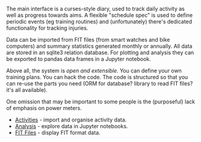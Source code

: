 
The main interface is a curses-style diary, used to track daily activity
as well as progress towards aims.  A flexible "schedule spec" is used to
define periodic events (eg training routines) and (unfortunately) there's 
dedicated functionality for tracking injuries.

Data can be imported from FIT files (from smart watches and bike computers)
and summary statistics generated monthly or annually.  All data are stored
in an sqlite3 relation database.  For plotting and analysis they can be 
exported to pandas data frames in a Jupyter notebook.

Above all, the system is *open and extensible*.  You can define your own 
training plans.  You can hack the code.  The code is structured so that you
can re-use the parts you need (ORM for database?  library to read FIT files?
it's all available).  

One omission that may be important to some people is the (purposeful)
lack of emphasis on power meters.

* [Activities](activities) - import and organise activity data.
* [Analysis](analysis) - explore data in Jupyter notebooks. 
* [FIT Files](fit-files) - display FIT format data.
